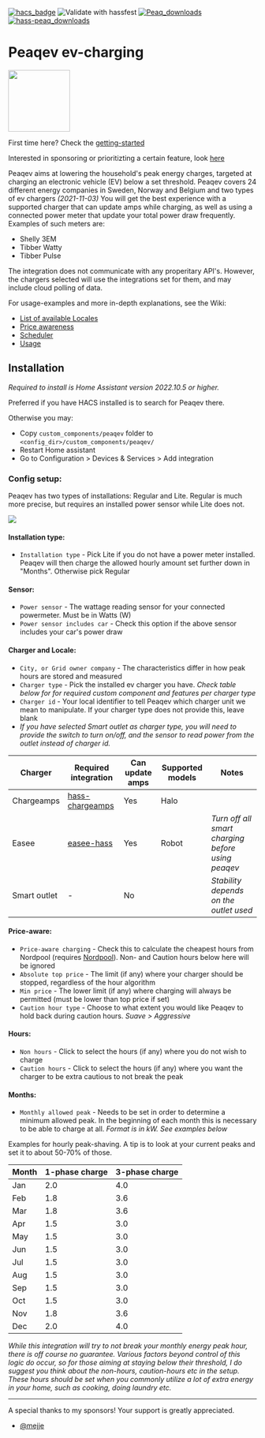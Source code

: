[![hacs_badge](https://img.shields.io/badge/HACS-Default-brightgreen.svg)](https://github.com/hacs/integration) 
![Validate with hassfest](https://github.com/elden1337/hass-peaq/workflows/Validate%20with%20hassfest/badge.svg) 
[![Peaq_downloads](https://img.shields.io/github/downloads/elden1337/hass-peaq/total)](https://github.com/elden1337/hass-peaq) 
[![hass-peaq_downloads](https://img.shields.io/github/downloads/elden1337/hass-peaq/latest/total)](https://github.com/elden1337/hass-peaq)


# Peaqev ev-charging

<img src="https://raw.githubusercontent.com/elden1337/hass-peaq/main/assets/icon.png" width="125">

First time here? Check the [getting-started](https://github.com/elden1337/hass-peaq/wiki/Getting-started)

Interested in sponsoring or prioritizting a certain feature, look [here](https://github.com/elden1337/hass-peaq/wiki/Sponsorship-and-prioritized-development)

Peaqev aims at lowering the household's peak energy charges, targeted at charging an electronic vehicle (EV) below a set threshold. 
Peaqev covers 24 different energy companies in Sweden, Norway and Belgium and two types of ev chargers _(2021-11-03)_
You will get the best experience with a supported charger that can update amps while charging, as well as using a connected power meter that update your total power draw frequently. Examples of such meters are:

- Shelly 3EM
- Tibber Watty
- Tibber Pulse

The integration does not communicate with any properitary API's. However, the chargers selected will use the integrations set for them, and may include cloud polling of data.

For usage-examples and more in-depth explanations, see the Wiki:
* [List of available Locales](https://github.com/elden1337/hass-peaq/wiki/Locale)
* [Price awareness](https://github.com/elden1337/hass-peaq/wiki/Price-awareness)
* [Scheduler](https://github.com/elden1337/hass-peaq/wiki/Scheduler)
* [Usage](https://github.com/elden1337/hass-peaq/wiki/Usage)

## Installation
*Required to install is Home Assistant version 2022.10.5 or higher.*

Preferred if you have HACS installed is to search for Peaqev there.

Otherwise you may:
- Copy `custom_components/peaqev` folder to `<config_dir>/custom_components/peaqev/`
- Restart Home assistant
- Go to Configuration > Devices & Services > Add integration

### Config setup:

Peaqev has two types of installations: Regular and Lite. Regular is much more precise, but requires an installed power sensor while Lite does not.

[![](https://mermaid.ink/img/pako:eNpVkNtqwzAMhl_F-CqD5gVyMRg5NIUMRrO7eRciVhuDYwdFZpSm7z7nUNh0Jen_pB_pLjuvUWbySjD2ojkrJ2K8fbUMxN8iTV9FnpzcxGAtsPFO8G3Elw3LF31uDOMsiiTvga5IApwWje_A_sfOeA0WaBZl0qKbPO1quZoUW1GsRZV8kOkwhR-g55JqXVKBnaLZMal9oGmXjutQ_Zf7pBCxOnn3jvuFU7zJ8iAHpAGMjkffl56S3OOASmYx1XiBYFlJ5R4RDaMGxlIb9iSzy2J-kBDYtzfXyYyjyxMqDMQfDjv1-AUWBWqX)](https://mermaid-js.github.io/mermaid-live-editor/edit#pako:eNpVkNtqwzAMhl_F-CqD5gVyMRg5NIUMRrO7eRciVhuDYwdFZpSm7z7nUNh0Jen_pB_pLjuvUWbySjD2ojkrJ2K8fbUMxN8iTV9FnpzcxGAtsPFO8G3Elw3LF31uDOMsiiTvga5IApwWje_A_sfOeA0WaBZl0qKbPO1quZoUW1GsRZV8kOkwhR-g55JqXVKBnaLZMal9oGmXjutQ_Zf7pBCxOnn3jvuFU7zJ8iAHpAGMjkffl56S3OOASmYx1XiBYFlJ5R4RDaMGxlIb9iSzy2J-kBDYtzfXyYyjyxMqDMQfDjv1-AUWBWqX)

#### Installation type:
- `Installation type` - Pick Lite if you do not have a power meter installed. Peaqev will then charge the allowed hourly amount set further down in "Months". Otherwise pick Regular

#### Sensor:
- `Power sensor` - The wattage reading sensor for your connected powermeter. Must be in Watts (W)
- `Power sensor includes car` - Check this option if the above sensor includes your car's power draw

#### Charger and Locale:
- `City, or Grid owner company` - The characteristics differ in how peak hours are stored and measured
- `Charger type` - Pick the installed ev charger you have. _Check table below for for required custom component and features per charger type_
- `Charger id` - Your local identifier to tell Peaqev which charger unit we mean to manipulate. If your charger type does not provide this, leave blank
- *If you have selected Smart outlet as charger type, you will need to provide the switch to turn on/off, and the sensor to read power from the outlet instead of charger id.*

Charger | Required integration | Can update amps | Supported models | Notes
--- | --- | --- | --- | ---
Chargeamps| [hass-chargeamps](https://github.com/kirei/hass-chargeamps) | Yes | Halo |
Easee| [easee-hass](https://github.com/fondberg/easee_hass/) | Yes | Robot | _Turn off all smart charging before using peaqev_
Smart outlet| - | No | | _Stability depends on the outlet used_


#### Price-aware:
- `Price-aware charging` - Check this to calculate the cheapest hours from Nordpool (requires [Nordpool](https://github.com/custom-components/nordpool)). Non- and Caution hours below here will be ignored
- `Absolute top price` - The limit (if any) where your charger should be stopped, regardless of the hour algorithm
- `Min price` - The lower limit (if any) where charging will always be permitted (must be lower than top price if set)
- `Caution hour type` - Choose to what extent you would like Peaqev to hold back during caution hours. *Suave > Aggressive* 

#### Hours:
- `Non hours` - Click to select the hours (if any) where you do not wish to charge
- `Caution hours` - Click to select the hours (if any) where you want the charger to be extra cautious to not break the peak

#### Months:
- `Monthly allowed peak` - Needs to be set in order to determine a minimum allowed peak. In the beginning of each month this is necessary to be able to charge at all. *Format is in kW. See examples below*


Examples for hourly peak-shaving. A tip is to look at your current peaks and set it to about 50-70% of those.

Month | 1-phase charge | 3-phase charge
--- | --- | ---
Jan| 2.0 | 4.0
Feb| 1.8 | 3.6
Mar| 1.8 | 3.6
Apr| 1.5 | 3.0
May| 1.5 | 3.0
Jun| 1.5 | 3.0
Jul| 1.5 | 3.0
Aug| 1.5 | 3.0
Sep| 1.5 | 3.0
Oct| 1.5 | 3.0
Nov| 1.8 | 3.6
Dec| 2.0 | 4.0


*While this integration will try to not break your monthly energy peak hour, there is off course no guarantee. Various factors beyond control of this logic do occur, so for those aiming at staying below their threshold, I do suggest you think about the non-hours, caution-hours etc in the setup. These hours should be set when you commonly utilize a lot of extra energy in your home, such as cooking, doing laundry etc.*

-----

A special thanks to my sponsors! Your support is greatly appreciated. 
- [@mejje](https://github.com/mejje)
